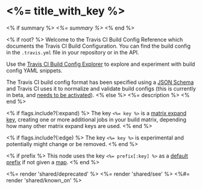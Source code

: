 # <%= title_with_key %>

<% if summary %>
*<%= summary %>*
<% end %>

<% if root? %>
Welcome to the Travis CI Build Config Reference which documents the Travis CI Build Configuration. 
You can find the build config in the `.travis.yml` file in your repository or in the API.

Use the [Travis CI Build Config Explorer](/explore) to explore and experiment with build config YAML snippets.

The Travis CI build config format has been specified using a [JSON Schema](https://github.com/travis-ci/travis-yml/blob/master/schema.json) and Travis CI uses it to normalize and validate build configs (this is currently in beta, and [needs to be
activated](https://docs.travis-ci.com/user/build-config-validation)).
<% else %>
<%= description %>
<% end %>

<% if flags.include?(:expand) %>
The key `<%= key %>` is a [matrix expand key](/v1/docs/matrix_expand_keys), creating one or more additional jobs in your build matrix, depending how many other matrix expand keys are used.
<% end %>

<% if flags.include?(:edge) %>
The key `<%= key %>` is experimental and potentially might change or be removed.
<% end %>

<% if prefix %>
This node uses the key `<%= prefix[:key] %>` as a [default prefix](<%= path_to('types#map') %>) if not given a [map](<%= path_to('types') %>).
<% end %>

<%= render 'shared/deprecated' %>
<%= render 'shared/see' %>
<%#= render 'shared/known_on' %>
